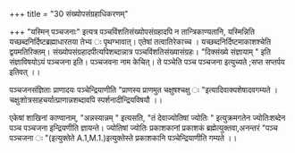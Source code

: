 +++
title = "30 संख्योपसंग्रहाधिकरणम्"

+++
"यस्मिन् पञ्चजनाः" इत्यत्र पञ्चविंशतिसंख्योपसंग्रहादपि न तान्त्रिकाण्यतानि, यस्मिन्निति यच्छब्दनिर्दिष्टब्रह्माधारतया तेभ्य ः पृथग्भावात्। एतेषां तत्वातिरेकाच्च । यच्छब्दनिर्दिष्टमाकाशश्चेति द्वयमतिरिक्तम्। संख्योपसंग्रहादपीत्यपिशब्दान्नात्र पञ्चविंशतिसंख्यासंग्रहः। "दिक्संख्ये संज्ञायाम् " इति संज्ञाविषयोऽयं पञ्चजना इति। पञ्चजवना नाम केचित्। ते पञ्चेति पञ्च पञ्चजना इत्युच्यते ;सप्त सप्तर्पय इतिवत् ।।

पञ्चजनसंज्ञिताः प्राणादयः पञ्चेन्द्रियाणीति "प्राणस्य प्राणमुत चक्षुषश्चक्षु ः "इत्यादिवाक्यशेषादवगम्यते ।   
चक्षुःशोत्रसाहचर्यात्प्राणान्नशब्दावपि स्पर्शनादीन्द्रियविषयौ ।।

एकेषां शाखिनां काण्वानाम्, "अन्नस्यान्नम् " इत्यसति, "तं देवाज्योतिषां ज्योतिः " इत्युक्रमगतेन ज्योतिःशब्देन पञ्च पञ्चजना इन्द्रियणीति ज्ञायन्ते। ज्योतिषां ज्योतिः प्रकाशकानां प्रकाशकं ब्रह्मेत्युक्तवा,अनन्तरं "पञ्च पञ्चजना ः "(इत्युक्तेते A.1,M.1.)इत्युक्तेस्ते प्रकाशकानि पञ्चेन्द्रियाणीति गम्यते ।।
